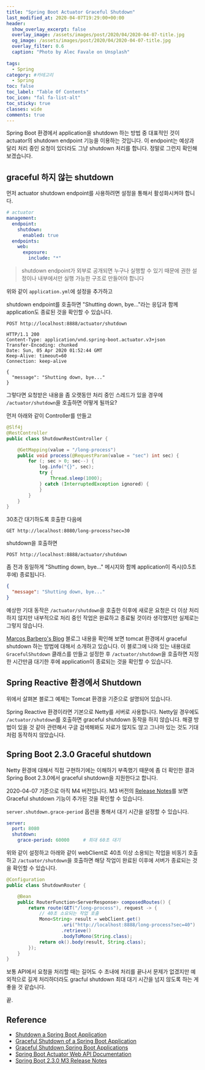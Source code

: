 ```yaml
---
title: "Spring Boot Actuator Graceful Shutdown"
last_modified_at: 2020-04-07T19:29:00+00:00
header:
  show_overlay_excerpt: false
  overlay_image: /assets/images/post/2020/04/2020-04-07-title.jpg
  og_image: /assets/images/post/2020/04/2020-04-07-title.jpg
  overlay_filter: 0.6
  caption: "Photo by Alec Favale on Unsplash"
  
tags:
  - Spring
category: #카테고리
  - Spring
toc: false
toc_label: "Table Of Contents"
toc_icon: "fal fa-list-alt"
toc_sticky: true
classes: wide
comments: true
---
```



Spring Boot 환경에서 application을 shutdown 하는 방법 중 대표적인 것이 actuator의 shutdown endpoint 기능을 이용하는 것입니다. 이 endpoint는 예상과 달리 처리 중인 요청이 있더라도 그냥 shutdown 처리를 합니다. 정말로 그런지 확인해보겠습니다.

## graceful 하지 않는 shutdown
먼저 actuator shutdown endpoint를 사용하려면 설정을 통해서 활성화시켜야 합니다.

```yml
# actuator
management:
  endpoint:
    shutdown:
      enabled: true
  endpoints:
    web:
      exposure:
        include: "*"
```

> shutdown endpoint가 외부로 공개되면 누구나 실행할 수 있기 때문에 권한 설정이나 내부에서만 실행 가능한 구조로 만들어야 합니다

위와 같이 `application.yml`에 설정을 추가하고 

shutdown endpoint를 호출하면 "Shutting down, bye..."라는 응답과 함께 application도 종료된 것을 확인할 수 있습니다. 

```http
POST http://localhost:8888/actuator/shutdown

HTTP/1.1 200 
Content-Type: application/vnd.spring-boot.actuator.v3+json
Transfer-Encoding: chunked
Date: Sun, 05 Apr 2020 01:52:44 GMT
Keep-Alive: timeout=60
Connection: keep-alive

{
  "message": "Shutting down, bye..."
}
```
그렇다면 요청받은 내용을 좀 오랫동안 처리 중인 스레드가 있을 경우에 `/actuator/shutdown`을 호출하면 어떻게 될까요?

먼저 아래와 같이 Controller를 만들고
```java
@Slf4j
@RestController
public class ShutdownRestController {

    @GetMapping(value = "/long-process")
    public void process(@RequestParam(value = "sec") int sec) {
        for (; sec > 0; sec--) {
            log.info("{}", sec);
            try {
                Thread.sleep(1000);
            } catch (InterruptedException ignored) {
            }
        }
    }
}
```

30초간 대기하도록 호출한 다음에

```http
GET http://localhost:8080/long-process?sec=30
```
shutdown을 호출하면 
```
POST http://localhost:8888/actuator/shutdown
```

좀 전과 동일하게 "Shutting down, bye..." 메시지와 함께 application이 즉시(0.5초 후에) 종료됩니다. 
```json
{
  "message": "Shutting down, bye..."
}
```

예상한 기대 동작은 `/actuator/shutdown`을 호출한 이후에 새로운 요청은 더 이상 처리하지 않지만 내부적으로 처리 중인 작업은 완료하고 종료될 것이라 생각했지만 실제로는 그렇지 않습니다.

[Marcos Barbero's Blog](https://blog.marcosbarbero.com/graceful-shutdown-spring-boot-apps/) 블로그 내용을 확인해 보면 tomcat 환경에서 graceful shutdown 하는 방법에 대해서 소개하고 있습니다. 이 블로그에 나와 있는 내용대로 `GracefulShutdown` 클래스를 만들고 설정한 후 `/actuator/shutdown`을 호출하면 지정한 시간만큼 대기한 후에 application이 종료되는 것을 확인할 수 있습니다.


## Spring Reactive 환경에서 Shutdown
위에서 살펴본 블로그 예제는 Tomcat 환경을 기준으로 설명되어 있습니다. 

Spring Reactive 환경이라면 기본으로 Netty를 서버로 사용합니다. Netty일 경우에도 `/actuator/shutdown`를 호출하면 graceful shutdown 동작을 하지 않습니다. 해결 방법이 있을 것 같아 관련해서 구글 검색해봐도 자료가 많지도 않고 그나마 있는 것도 기대처럼 동작하지 않았습니다.

## Spring Boot 2.3.0 Graceful shutdown

Netty 환경에 대해서 직접 구현하기에는 이해하기 부족했기 때문에 좀 더 확인한 결과 Spring Boot 2.3.0에서 graceful shutdown을 지원한다고 합니다.

2020-04-07 기준으로 아직 M4 버전입니다. M3 버전의 [Release Notes](https://github.com/spring-projects/spring-boot/wiki/Spring-Boot-2.3.0-M3-Release-Notes)를 보면 Graceful shutdown 기능이 추가된 것을 확인할 수 있습니다.


`server.shutdown.grace-period` 옵션을 통해서 대기 시간을 설정할 수 있습니다. 
```yaml
server:  
  port: 8080  
  shutdown:  
    grace-period: 60000		# 최대 60초 대기
```

위와 같이 설정하고 아래와 같이 webClient로 40초 이상 소용되는 작업을 비동기 호출 하고 `/actuator/shutdown`을 호출하면 해당 작업이 완료된 이후에 서버가 종료되는 것을 확인할 수 있습니다.
```java
@Configuration
public class ShutdownRouter {

    @Bean
    public RouterFunction<ServerResponse> composedRoutes() {
        return route(GET("/long-process"), request -> {
            // 40초 소요되는 작업 호출
            Mono<String> result = webClient.get()
                    .uri("http://localhost:8888/long-process?sec=40")
                    .retrieve()
                    .bodyToMono(String.class);
            return ok().body(result, String.class);
        });
    }
}
```

보통 API에서 요청을 처리할 때는 길어도 수 초내에 처리를 끝나서 문제가 없겠지만 예외적으로 길게 처리하더라도 gracful shutdown 최대 대기 시간을 넘지 않도록 하는 게 좋을 것 같습니다.

끝.



## Reference
- [Shutdown a Spring Boot Application](https://www.baeldung.com/spring-boot-shutdown)
- [Graceful Shutdown of a Spring Boot Application](https://www.baeldung.com/spring-boot-graceful-shutdown)
- [Graceful Shutdown Spring Boot Applications](https://blog.marcosbarbero.com/graceful-shutdown-spring-boot-apps/)
- [Spring Boot Actuator Web API Documentation](https://docs.spring.io/spring-boot/docs/2.2.5.RELEASE/actuator-api//html/)
- [Spring Boot 2.3.0 M3 Release Notes](https://github.com/spring-projects/spring-boot/wiki/Spring-Boot-2.3.0-M3-Release-Notes)
